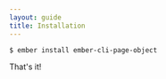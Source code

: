 ```yaml
---
layout: guide
title: Installation
---
```


```bash
$ ember install ember-cli-page-object
```

That's it!
